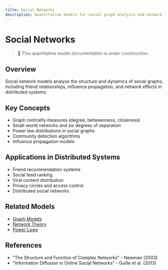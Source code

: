```yaml
---
title: Social Networks
description: Quantitative models for social graph analysis and network effects
---
```


# Social Networks

> 🚧 This quantitative model documentation is under construction.

## Overview
Social network models analyze the structure and dynamics of social graphs, including friend relationships, influence propagation, and network effects in distributed systems.

## Key Concepts
- Graph centrality measures (degree, betweenness, closeness)
- Small-world networks and six degrees of separation
- Power law distributions in social graphs
- Community detection algorithms
- Influence propagation models

## Applications in Distributed Systems
- Friend recommendation systems
- Social feed ranking
- Viral content distribution
- Privacy circles and access control
- Distributed social networks

## Related Models
- [Graph Models](/architects-handbook/quantitative-analysis/graph-models/)
- [Network Theory](/architects-handbook/quantitative-analysis/network-theory/)
- [Power Laws](/architects-handbook/quantitative-analysis/power-laws/)

## References
- "The Structure and Function of Complex Networks" - Newman (2003)
- "Information Diffusion in Online Social Networks" - Guille et al. (2013)